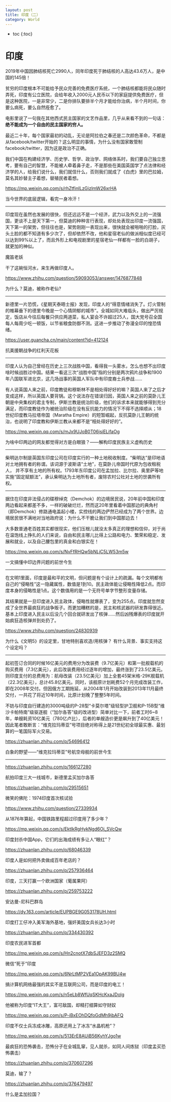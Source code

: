 ```yaml
---
layout: post
title: 印度（二）
category: World 
---
```


* toc
{:toc}

# 印度

2019年中国因肺结核死亡2990人，同年印度死于肺结核的人高达43.6万人，是中国的145倍！

贫穷的印度根本不可能给予民众完善的免费医疗系统，一个肺结核都能将民众随时弄死，印度有公立医院，会给年收入2000元人民币以下的家庭提供免费医疗，但是这种医院，一是非常少，二是你排队要排半个月才能给你治病，半个月时间，你要么病死，要么自然痊愈了。

电影里说了一句我在其他西式民主国家的文艺作品里，几乎从来看不到的一句话：**绝不能成为一个自由的民主国家的穷人。**

最近二十年，每个国家最初的动乱，无论是阿拉伯之春还是二次颜色革命，不都是从facebook/twitter开始的？这么明显的事情，为什么没有国家敢管制facebook/twitter，因为这是政治不正确。

我们中国在构建经济学、历史学、哲学、政治学、网络体系时，我们要自己独立思考，要有自己的智慧，不能被人牵着鼻子走，不是那些在美国英国学了点法律和经济学的人，给我们说什么，我们就信什么，否则我们就成了《白虎》里的巴拉姆，莫名其妙替主子着想，替殖民者着想。

https://mp.weixin.qq.com/s/rhZtfinILzGizlmW26xrHA

当今世界的底层逻辑，看完一身冷汗！

---

印度现在虽然也发展的很快，但还远远不是一个经济，武力以及外交上的一流强国，更谈不上是天下第一，但莫迪的种种言行表现，却处处表现出印度一流强国，天下第一的架势，但往往也是，架势刚刚一表现出来，很快就会被啪啪的打脸，灰头土脸的都不知道有多少次了，但却依然不改，他和星宿老仙的做派相似度已经可以达到99%以上了，而且外形上和电视剧里的星宿老仙一样都有一脸的白胡子，就更加的神似。

魔笛老妖

干了这碗恒河水，来生再做印度人。

https://www.zhihu.com/question/59093053/answer/1476877848

为什么？莫迪，被称作老仙?

---

新德里一片恐慌，《星期天泰晤士报》发现，印度人的“得意情绪消失了。灯火管制的帷幕垂下的德里今晚是一个心情阴郁的城市”。全城如同大难临头，做出严厉规定，饭店从今往后每餐只供应两道菜，私人宴会不许超过25人，国大党号召全国每人每周少吃一顿饭，以节省粮食防御不测。这进一步推动了弥漫全印的惶恐情绪。

https://user.guancha.cn/main/content?id=412124

抗美援朝战争的红利天花板

---

印度人认为自己曾经在历史上三次战胜中国，看得我一头雾水，怎么也想不出印度啥时候战胜过中国。结果一看这三次“战胜中国”指的分别是两次鸦片战争和1900年八国联军进北京，这几场战事的英国人军队中有印度裔士兵参战……

有人说英国人来之前，印度教徒和穆斯林不是相处得好好的嘛？英国人来了之后才变成这样，所以英国人要背锅。这个说法存在错误归因，英国人来之前的莫卧儿王朝是中央集权的君主专制，伊斯兰教是统治阶级，他们的诉求本来就能够得到充分满足，而印度教徒作为被统治阶级在没有反抗能力的情况下不得不选择顺从；18世纪印度教马拉塔帝国（Maratha Empire）的短暂崛起，反抗莫卧儿王朝的统治，也说明了印度教和伊斯兰教从来都不是“相处得好好的”。

https://mp.weixin.qq.com/s/mJx9UJoB0T06jsiELifaOg

为啥中印两边的网友都觉得对方是白眼狼？——解构印度民族主义虚构历史

---

柴明达尔制是英国东印度公司在印度实行的一种土地税收制度。“柴明达”是印地语对土地拥有者的称谓。该词源于波斯语“土地”，在莫卧儿帝国时代原为包收租税人， 并不享有土地的所有权。1793年东印度公司在孟加拉、比尔拉、奥里萨等地实施“固定赋额法”，承认柴明达为土地所有者，废除农村公社对土地的世袭所有权。

---

据住在印度非法侵占的碟穆绰克（Demchok）的边境居民说，20年前中国和印度两边看起来都差不多，一样的破破烂烂，然而这20年里看着中国那边的典角村（即Demchok）修路通电盖起小楼，实控线的两边俨然已经成为了两个世界。边境居民很不满地对当地政府说：为什么不干脆让我们到中国那边去！

大多数普通老百姓其实都很现实，他们压根儿就没太多真正的理想和信仰，对于尚在温饱线上挣扎的人们来说，自由和民主哪儿比得上公路和电力、繁荣和稳定、发展和就业，以及自己腰包里的真金和白银实在！

https://mp.weixin.qq.com/s/NvFfRHQw5bNLjC5LW53m5w

一文搞懂中印边界问题的前世今生

---

在文明1里面，印度是最和平的文明，但问题是有个设计上的疏漏。每个文明都有自己的“侵略性”这一隐藏属性，数值是1到10。民主政体能让侵略性降低2点。而印度本身的侵略性是1点。这个数值用的是一个无符号单字节整形变量存储。

其结果就是一旦印度进入民主政体，侵略性就爆表了，变为255点。印度就忽然变成了全世界最疯狂的战争贩子。而更加糟糕的是，民主和核武器的研发靠得很近。基本上印度进入民主以后没几个回合就研发出了核弹……然后凶残爆表的印度就开始疯狂造核弹并到处扔了。

https://www.zhihu.com/question/24830939

为什么《文明5》的设定里，甘地特别喜欢造/用核弹？ 有什么背景、事实支持这个设定吗？

---

起初签订合同的时候16亿美元的费用分为改装费（9.7亿美元）和第一批舰载机的购买费用（7.3亿美元），此后改装费用经过逐年的增加，最终涨到了23.5亿美元。则印度支付的总费用为：航母改装（23.5亿美元）加上全套45架米格-29К舰载机（22.3亿美元），总计45.8亿美元。同时，该舰原计划耗费52个月完成改装工作，即在2008年交付。但因俄方工期拖延，从2004年1月开始改装到2013年11月最终交付，一共花了将近10年时间，比原计划晚了整整5年时间。

不妨与印度自行建造的3000吨级的P-28型“卡莫尔塔”级轻型护卫舰和P-15B型“维沙卡帕特南”级驱逐舰（“加尔各答”级的改进型）简单对比一下，前者工时6~8年，单艘耗资10亿美元（780亿卢比），后者的单艘造价更是飙升到了40亿美元！因此笔者敢断言：“维克拉玛蒂亚”号项目绝对称得上是21世纪初全球最实惠、最划算的一笔国际军火交易。

https://zhuanlan.zhihu.com/p/54696412

白象的野望——“维克拉玛蒂亚”号航空母舰的前世今生

---

https://zhuanlan.zhihu.com/p/166127280

航拍印度三大一线城市，新德里孟买加尔各答

https://zhuanlan.zhihu.com/p/29515651

微笑的佛陀：1974印度首次核试验

https://www.zhihu.com/question/27339934

从1876年算起，中国铁路里程超过印度用了多少年？

https://mp.weixin.qq.com/s/EktlkRgHykNgd6Oj_SVcQw

印度封杀中国App，它们的出海成绩有多让人“眼红”？

https://zhuanlan.zhihu.com/p/68046339

印度人是如何把外卖做成百年老店的？

https://zhuanlan.zhihu.com/p/257936464

印度，三天打赢一个欧洲国家（葡属果阿）

https://zhuanlan.zhihu.com/p/259753222

安达曼-尼科巴群岛

https://dy.163.com/article/EUPBGE9G053178UH.html

印度打工仔冲入美军海外基地，强奸美国女兵长达3小时

https://zhuanlan.zhihu.com/p/334430392

印度农民进军首都

https://mp.weixin.qq.com/s/Hn2cnotX7dbSJEFD3z2SMQ

微信“死于”印度

https://mp.weixin.qq.com/s/6NrLtMP2VEa1OpAK99BU4w

搞计算机网络最强的其实不是互联网公司，而是印度的电工！

https://mp.weixin.qq.com/s/n5eLb8WfUqSKHcKxaJDolg

他被称为印度“IT大王”，富可敌国，却精打细算如守财奴

https://mp.weixin.qq.com/s/P-iBxEOhDQfoGdMh9jbAFQ

印度不仅士兵冻成冰雕，高原还用上了冰冻“水晶机枪”？

https://mp.weixin.qq.com/s/513ErE8AUiB56KyhYJgo1w

最疯狂的恐怖袭击，恐怖分子在全城乱窜，见人就杀，如同人间炼狱（印度孟买恐怖袭击）

https://zhuanlan.zhihu.com/p/370607296

莫迪，输了？

https://zhuanlan.zhihu.com/p/376479497

什么是孟加拉国？
